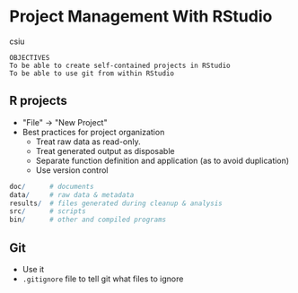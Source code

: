 # Project Management With RStudio
csiu  



```
OBJECTIVES
To be able to create self-contained projects in RStudio
To be able to use git from within RStudio
```

## R projects

- "File" -> "New Project"
- Best practices for project organization
    - Treat raw data as read-only.
    - Treat generated output as disposable
    - Separate function definition and application (as to avoid duplication)
    - Use version control


```r
doc/      # documents
data/     # raw data & metadata
results/  # files generated during cleanup & analysis
src/      # scripts
bin/      # other and compiled programs
```


## Git

- Use it
- `.gitignore` file to tell git what files to ignore
